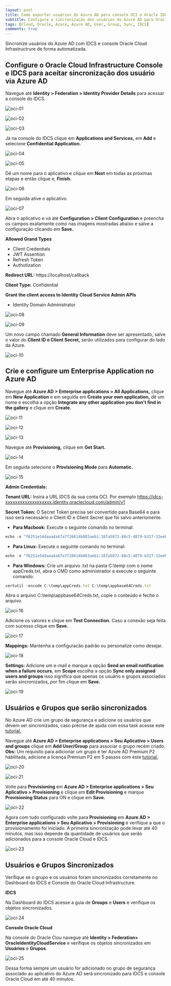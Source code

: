 ```yaml
---
layout: post
title: Como exportar usuários do Azure AD para console OCI e Oracle IDCS
subtitle: Configure a sincronização dos usuários do Azure AD para Oracle Cloud Infrastructure e Oracle IDCS 
tags: [Cloud, Oracle, Azure, Azure AD, User, Group, Sync, IDCS]
comments: true
---
```


Sincronize usuários do Azure AD com IDCS e console Oracle Cloud Infrastructrure de forma automatizada.

## Configure o Oracle Cloud Infrastructure Console e IDCS para aceitar sincronização dos usuário via Azure AD

Navegue até **Identity > Federation > Identity Provider Details** para acessar a console do IDCS. 

![oci-01](https://objectstorage.sa-saopaulo-1.oraclecloud.com/p/8br-lFOSkD_feLDcdtZ3FhqhOA65BVJHntQr8ILIaiuMUy_iBqM9lT_rI-ot4DTG/n/gr8gkzaf8nit/b/bucket-euoraf4-site/o/azure-oci/oci-01.png)

![oci-02](https://objectstorage.sa-saopaulo-1.oraclecloud.com/p/ZxbfRmmjp5Sxm7ew7YMSRpP-N3j1t_xCfA6Xu7ISYNCHXsmTOCbTRaNPDTWAYiuL/n/gr8gkzaf8nit/b/bucket-euoraf4-site/o/azure-oci/oci-02.png)

![oci-03](https://objectstorage.sa-saopaulo-1.oraclecloud.com/p/72XT_0iFaYuyi40j8Zjs8RxB69UiFN6azvbU-4BO52OCmHfL_kO0HFt5iK7Q3nlY/n/gr8gkzaf8nit/b/bucket-euoraf4-site/o/azure-oci/oci-03.png)

Já na console do IDCS clique em **Applications and Services,** em **Add**  e selecione **Confidential Application.**

![oci-04](https://objectstorage.sa-saopaulo-1.oraclecloud.com/p/Nyh6yGjP70WaKAZZZhIBQap_QZZp_VRY42xA392MU3dSE3Ir4sRriFyiM-wxsqK-/n/gr8gkzaf8nit/b/bucket-euoraf4-site/o/azure-oci/oci-04.png)

![oci-05](https://objectstorage.sa-saopaulo-1.oraclecloud.com/p/jtam_Fi3JE6okUkyRmyUOxLBo9XOQgT8c2ofpaxbEBXKgzLVd-WLE4X2DpwgFIwM/n/gr8gkzaf8nit/b/bucket-euoraf4-site/o/azure-oci/oci-05.png)

Dê um nome para o aplicativo e clique em **Next** em todas as próximas etapas e então clique e, **Finish.**

![oci-06](https://objectstorage.sa-saopaulo-1.oraclecloud.com/p/HOnXTi0RlJ4nhAhRRIJJD0Ohl91sEV6eNlhjvvpl3JwVPz9mZ6DjTT_1Diz5k4_9/n/gr8gkzaf8nit/b/bucket-euoraf4-site/o/azure-oci/oci-06.png)

Em seguida ative o aplicativo. 

![oci-07](https://objectstorage.sa-saopaulo-1.oraclecloud.com/p/HH1wT1cWCQs1rMvn1vAa5SNF8ZxVXGdvstJe7_gMUdIPpjsk9DSQyHS1DhOoFMGv/n/gr8gkzaf8nit/b/bucket-euoraf4-site/o/azure-oci/oci-07.png)

Abra o aplicativo e vá até **Configuration > Client Configuration** e preencha os campos exatamente como nas imagens mostradas abaixo e salve a configuração clicando em **Save.**

**Allowed Grand Types**
- Client Credentials
- JWT Assention
- Refresh Token
- Authotization

**Redirect URL:** https://localhost/callback

**Client Type:** Confidential

**Grant the client access to Identity Cloud Service Admin APIs**
- Identity Domain Administrator

![oci-08](https://objectstorage.sa-saopaulo-1.oraclecloud.com/p/DtMQtnc-pLAK9c_5rHR71I0KJnBNmkPiRrjmML4a2LEZsgLUrd7TnEKK-6fXALPB/n/gr8gkzaf8nit/b/bucket-euoraf4-site/o/azure-oci/oci-08.png)

![oci-09](https://objectstorage.sa-saopaulo-1.oraclecloud.com/p/2uuTWPbgbTDxFCI9wpSk7whdylwSzIHE8zY7Wr5OMoSfxm_f2fHy0WEJLZSVENqr/n/gr8gkzaf8nit/b/bucket-euoraf4-site/o/azure-oci/oci-09.png)

Um novo campo chamado **General Information** deve ser apresentado, salve o valor do **Client ID e Client Secret,** serão utilizados para configurar do lado da Azure.

![oci-10](https://objectstorage.sa-saopaulo-1.oraclecloud.com/p/hQ0uHrgfuAIE2-6KvF0w1DsjU3yxMiAkXJkmIpyT_NR00aByQuN6WMWjg25P9b64/n/gr8gkzaf8nit/b/bucket-euoraf4-site/o/azure-oci/oci-10.png)

## Crie e configure um Enterprise Application no Azure AD

Navegue até **Azure AD > Enterprise applications > All Applications,** clique em  **New Application** e em seguida em **Create your own application,** dê um nome e escolha a opção **Integrate any other application you don't find in the gallery** e clique em **Create.**

![oci-11](https://objectstorage.sa-saopaulo-1.oraclecloud.com/p/hQ0uHrgfuAIE2-6KvF0w1DsjU3yxMiAkXJkmIpyT_NR00aByQuN6WMWjg25P9b64/n/gr8gkzaf8nit/b/bucket-euoraf4-site/o/azure-oci/oci-10.png)

![oci-12](https://objectstorage.sa-saopaulo-1.oraclecloud.com/p/f4q8yhV1UPLxeBxisUgzlcgPLXjmMsok5cGK2jB-632VrjOMAj4nRiQ9y-gaVwma/n/gr8gkzaf8nit/b/bucket-euoraf4-site/o/azure-oci/oci-11.png)

![oci-13](https://objectstorage.sa-saopaulo-1.oraclecloud.com/p/vu1e4JP37gInUYfLXBVqGIRG4IIG6btEUgCW1Bpp-Wj7OJm_mwezQUGSKSgM4Ju6/n/gr8gkzaf8nit/b/bucket-euoraf4-site/o/azure-oci/oci-13.png)

Navegue até **Provisioning,** clique em **Get Start.**

![oci-14](https://objectstorage.sa-saopaulo-1.oraclecloud.com/p/zkF2DLBhZ0rVSKqjGS5NAEsTu7c_EgbU76fQN3rlF9-GezyR71v7wPIz3edEz8lN/n/gr8gkzaf8nit/b/bucket-euoraf4-site/o/azure-oci/oci-14.png)

Em seguida selecione o **Provisioning Mode** para **Automatic.**

![oci-15](https://objectstorage.sa-saopaulo-1.oraclecloud.com/p/ZZY13wJ2nuDw3d-3HPzhKfx4bQnWd0Zwx_U1zVUBZ-v1c-QZA4cGrQ6hK99zGkLy/n/gr8gkzaf8nit/b/bucket-euoraf4-site/o/azure-oci/oci-15.png)

**Admin Credentials:** 

**Tenant URL:** Insira a URL IDCS da sua conta OCI. Por exemplo https://idcs-xxxxxxxxxxxxxxxxxxx.identity.oraclecloud.com/admin/v1

**Secret Token:** O Secret Token precisa ser convertido para Base64 e para isso será necessário o Client ID e Client Secret que foi salvo anteriomente.

- **Para Macbook:** Execute o seguinte comando no terminal:

```javascript
echo -n "f6251e54daaa4a67a7f26614b883aeb1:18fa5872-88c5-4879-b327-32eebe9712bc" | base64
```

- **Para Linux:** Execute o seguinte comando no terminal:

```javascript
echo -n "f6251e54daaa4a67a7f26614b883aeb1:18fa5872-88c5-4879-b327-32eebe9712bc" | base64 -w 0
```

- **Para Windows:** Crie um arquivo .txt na pasta C:\temp com o nome appCreds.txt, abra o CMD como administrador e execute o seguinte comando:

```javascript
certutil -encode C:\temp\appCreds.txt C:\temp\appbase64Creds.txt
```
Abra o arquivo C:\temp\appbase64Creds.txt, copie o conteúdo e feche o arquivo.

![oci-16](https://objectstorage.sa-saopaulo-1.oraclecloud.com/p/qBFwZmCkFT6ny5-X44HXt3IO8SfPeoqS2oRuxNALrwM1hIxdZKjxJZwMThGojBQ7/n/gr8gkzaf8nit/b/bucket-euoraf4-site/o/azure-oci/oci-16.png)

Adicione os valores e clique em **Test Connection.** Caso a conexão seja feita com sucesso clique em **Save.**

![oci-17](https://objectstorage.sa-saopaulo-1.oraclecloud.com/p/4jQ5BG9MZ93XYI-vybVSDKM6VcHoZ0Myhve6JqLt1MupLm6Utm9vHPsqC6M9lTOr/n/gr8gkzaf8nit/b/bucket-euoraf4-site/o/azure-oci/oci-17.png)

**Mappings:** Mantenha a configuracão padrão ou personalize como desejar.

![oci-18](https://objectstorage.sa-saopaulo-1.oraclecloud.com/p/Ck36GD-LGAyk36tAwUaX9aqM2T7HP6BgEowgJb3hyzoVMe94K6DNKBgnA6RBWCuz/n/gr8gkzaf8nit/b/bucket-euoraf4-site/o/azure-oci/oci-18.png)

**Settings:** Adicione um e-mail e marque a opção **Send an email notification when a failure occurs**, em **Scope** escolha a opção **Sync only assigned users and groups** isso significa que apenas os usuário e grupos associados serão sincronizados, por fim clique em **Save.**

![oci-19](https://objectstorage.sa-saopaulo-1.oraclecloud.com/p/PLtf131tZFEim33VOLVNwSx9XzcOslCTCUVNA7H8mAggbCBSRjDxAzFLEDBsdp_f/n/gr8gkzaf8nit/b/bucket-euoraf4-site/o/azure-oci/oci-19.png)

## Usuários e Grupos que serão sincronizados

No Azure AD crie um grupo de segurança e adicione os usuários que devem ser sincronizados, caso precise de ajuda com essa task acesse este [tutorial.](https://docs.microsoft.com/pt-br/azure/active-directory/fundamentals/active-directory-groups-create-azure-portal)

Navegue até **Azure AD > Enterprise applications > Seu Aplicativo > Users and groups** clique em **Add User/Group** para associar o grupo recém criado. **Obs:** Um requisito para adicionar um grupo é ter Azure AD Premium P2 habilitada, adicione a licença Premium P2 em 5 passos com este [tutorial.](https://azure.microsoft.com/pt-br/trial/get-started-active-directory/)

![oci-20](https://objectstorage.sa-saopaulo-1.oraclecloud.com/p/aAkGnS7zLTqA4wgsR45bq-N58GN_vS20fIg8zg8rkq0SvvigE_-jl-50sn8GXyd-/n/gr8gkzaf8nit/b/bucket-euoraf4-site/o/azure-oci/oci-20.png)

![oci-21](https://objectstorage.sa-saopaulo-1.oraclecloud.com/p/lizLi9qAYzxUuzulefrf1IIrJkMcvmsGi3EC-uDpYucbXX21GGOAQU7IB1xQCr6G/n/gr8gkzaf8nit/b/bucket-euoraf4-site/o/azure-oci/oci-21.png)

Volte para **Provisioning** em  **Azure AD > Enterprise applications > Seu Aplicativo > Provisioning** e clique em **Edit Provisioning** e marque **Provisioning Status** para ON e clique em **Save.**

![oci-22](https://objectstorage.sa-saopaulo-1.oraclecloud.com/p/T6DyKskRLfefZ8WzHbWZiJRK-53HtRy1OiJJrOv1DDIJum0agQz5b1S5UdEjYeOs/n/gr8gkzaf8nit/b/bucket-euoraf4-site/o/azure-oci/oci-22.png)

Agora com tudo configurado volte para **Provisioning** em  **Azure AD > Enterprise applications > Seu Aplicativo > Provisioning** e verifique a que o provisionamento foi iniciado. A primeira sincronização pode levar até 40 minutos, mas isso depende da quantidade de usuários que serão adicionados para a console Oracle Cloud e IDCS.

![oci-23](https://objectstorage.sa-saopaulo-1.oraclecloud.com/p/JVw6iMVRuI3bsBI8lHslgBMxqNf5sQCFtC-zmxOEIzaiK4v3FvaJnhOL7a4iE4y9/n/gr8gkzaf8nit/b/bucket-euoraf4-site/o/azure-oci/oci-23.png)

## Usuários e Grupos Sincronizados 

Verifique se o grupo e os usuários foram sincronizados corretamente no Dashboard do IDCS e Console do Oracle Cloud Infrastructure.

**IDCS**

Na Dashboard do IDCS acesse a guia de **Groups** e **Users** e verifique os objetos sincronizados.

![oci-24](https://objectstorage.sa-saopaulo-1.oraclecloud.com/p/bVUz19vYL42Y7Wtj0dGnzqcqpJGGAg_vqY7rCKb9R9PnPJbE1UtTD4Gmz3z2TxOt/n/gr8gkzaf8nit/b/bucket-euoraf4-site/o/azure-oci/oci-24.png)

**Console Oracle Cloud**

Na console do Oracle Clou navegue até **Identity > Federation> OracleIdentityCloudService** e verifique os objetos sincronizados em **Usuários** e **Grupos**.

![oci-25](https://objectstorage.sa-saopaulo-1.oraclecloud.com/p/S0sWSi0Z4LEemQUpzgp6YwVWxUjqndoHSDkMeFIjJ_pZiSw4jbcwKK77ZdIvauAd/n/gr8gkzaf8nit/b/bucket-euoraf4-site/o/azure-oci/oci-25.png)

Dessa forma sempre um usuário for adicionado no grupo de segurança associado ao aplicativo do Azure AD será sincronizado para IDCS e console Oracle Cloud em até 40 minutos.






